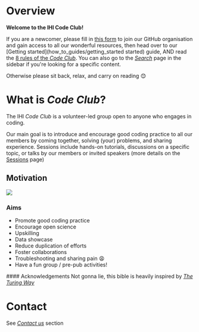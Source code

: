 # Overview

**Welcome to the IHI Code Club!**

If you are a newcomer, please fill in [this form](https://forms.office.com/Pages/ResponsePage.aspx?id=_oivH5ipW0yTySEKEdmlwmTLVShUkb9Nh40TgmRp95lUQjdSM0JDQzNPMURSRDZWTzFLRjY0WU1QMi4u
) to join our GitHub organisation and gain access to all our wonderful resources, then head over to our [Getting started](how_to_guides/getting_started started) guide, AND read the [8 rules of the _Code Club_](rules). You can also go to the [_Search_](search) page in the sidebar if you're looking for a specific content.

Otherwise please sit back, relax, and carry on reading 😊

# What is _Code Club_?
The IHI _Code Club_ is a volunteer-led group open to anyone who engages in coding.

Our main goal is to introduce and encourage good coding practice to all our members by coming together, solving (your) problems, and sharing experience. Sessions include hands-on tutorials, discussions on a specific topic, or talks by our members or invited speakers (more details on the [Sessions](sessions) page)

## Motivation
![](http://phdcomics.com/comics/archive/phd031214s.gif)

### Aims
- Promote good coding practice​
- Encourage open science
- Upskilling​
- Data showcase
- Reduce duplication of efforts​
- Foster collaborations​
- Troubleshooting and sharing pain​ 😩
- Have a fun group / pre-pub activities!

#### Acknowledgements
Not gonna lie, this bible is heavily inspired by [_The Turing Way_](https://the-turing-way.netlify.com/introduction/introduction)

# Contact
See [_Contact us_](contact) section
